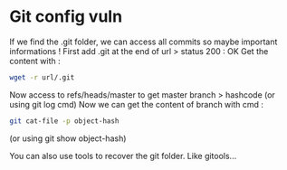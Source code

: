 # Git config vuln

If we find the .git folder, we can access all commits so maybe important informations !
First add .git at the end of url > status 200 : OK
Get the content with  :

```bash
wget -r url/.git
```
Now access to refs/heads/master to get master branch > hashcode (or using git log cmd)
Now we can get the content of branch with cmd : 

```bash
git cat-file -p object-hash 
```
(or using git show object-hash)

You can also use tools to recover the git folder. 
Like gitools... 

